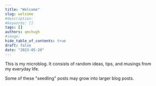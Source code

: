 ```yaml
---
title: "Welcome"
slug: welcome
#description: 
#keywords: []
tags: []
authors: qmchugh
#image: 
hide_table_of_contents: true
draft: false
date: "2023-05-20"
---
```


This is my microblog. It consists of random ideas, tips, and musings from my everyday life.

Some of these "seedling" posts may grow into larger blog posts.